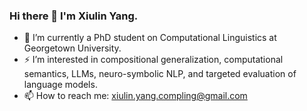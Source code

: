 ### Hi there 👋 I'm Xiulin Yang.

- 🔭 I’m currently a PhD student on Computational Linguistics at Georgetown University.
- ⚡  I’m interested in compositional generalization, computational semantics, LLMs, neuro-symbolic NLP, and targeted evaluation of language models.
- 📫 How to reach me: xiulin.yang.compling@gmail.com

